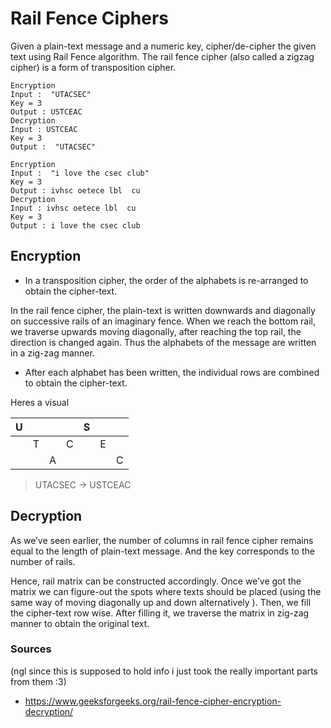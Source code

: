 # Rail Fence Ciphers

Given a plain-text message and a numeric key, cipher/de-cipher the given text using Rail Fence algorithm. 
The rail fence cipher (also called a zigzag cipher) is a form of transposition cipher.

```
Encryption
Input :  "UTACSEC"
Key = 3
Output : USTCEAC
Decryption
Input : USTCEAC
Key = 3
Output :  "UTACSEC"

Encryption
Input :  "i love the csec club"
Key = 3
Output : ivhsc oetece lbl  cu
Decryption
Input : ivhsc oetece lbl  cu
Key = 3
Output : i love the csec club

```

## Encryption

* In a transposition cipher, the order of the alphabets is re-arranged to obtain the cipher-text. 

In the rail fence cipher, the plain-text is written downwards and diagonally on successive rails of an imaginary fence.
When we reach the bottom rail, we traverse upwards moving diagonally, after reaching the top rail, the direction is changed again. Thus the alphabets of the message are written in a zig-zag manner.

* After each alphabet has been written, the individual rows are combined to obtain the cipher-text.

Heres a visual

| U |   |   |   | S |   |   |
|---|---|--:|---|---|---|---|
|   | T |   | C |   | E |   |
|   |   | A |   |   |   | C |

> UTACSEC -> USTCEAC

## Decryption

As we’ve seen earlier, the number of columns in rail fence cipher remains equal to the length of plain-text message. And the key corresponds to the number of rails.
 

Hence, rail matrix can be constructed accordingly. Once we’ve got the matrix we can figure-out the spots where texts should be placed (using the same way of moving diagonally up and down alternatively ).
Then, we fill the cipher-text row wise. After filling it, we traverse the matrix in zig-zag manner to obtain the original text.


### Sources
(ngl since this is supposed to hold info i just took the really important parts from them :3)
- https://www.geeksforgeeks.org/rail-fence-cipher-encryption-decryption/ 